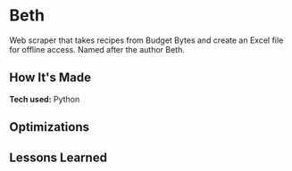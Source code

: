 # Beth
Web scraper that takes recipes from Budget Bytes and create an Excel file for offline access. Named after the author Beth.

## How It's Made
**Tech used:** Python

## Optimizations

## Lessons Learned
